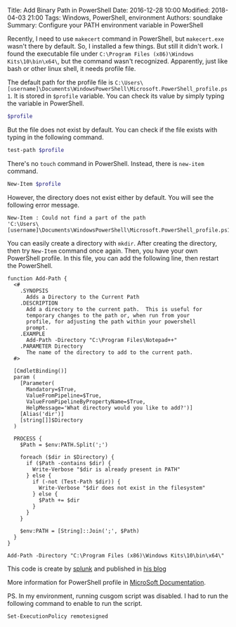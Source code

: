 Title: Add Binary Path in PowerShell
Date: 2016-12-28 10:00
Modified: 2018-04-03 21:00
Tags: Windows, PowerShell, environment
Authors: soundlake
Summary: Configure your PATH environment variable in PowerShell

Recently, I need to use `makecert` command in PowerShell, but `makecert.exe` wasn't
there by default. So, I installed a few things. But still it didn't work. I found
the executable file under `C:\Program Files (x86)\Windows Kits\10\bin\x64\`, but the
command wasn't recognized. Apparently, just like bash or other linux shell, it needs
profile file.

The default path for the profile file is
`C:\Users\[username]\Documents\WindowsPowerShell\Microsoft.PowerShell_profile.ps1`.
It is stored in `$profile` variable. You can check its value by simply typing the
variable in PowerShell.

```sh
$profile
```

But the file does not exist by default. You can check if the file exists with
typing in the following command.

```sh
test-path $profile
```

There's no `touch` command in PowerShell. Instead, there is `new-item` command.

```sh
New-Item $profile
```

However, the directory does not exist either by default. You will see the
following error message.
```
New-Item : Could not find a part of the path
'C:\Users\[username]\Documents\WindowsPowerShell\Microsoft.PowerShell_profile.ps1'.
```

You can easily create a directory with `mkdir`. After creating the directory,
then try `New-Item` command once again. Then, you have your own PowerShell
profile. In this file, you can add the following line, then restart the
PowerShell.

```
function Add-Path {
  <#
    .SYNOPSIS
      Adds a Directory to the Current Path
    .DESCRIPTION
      Add a directory to the current path.  This is useful for
      temporary changes to the path or, when run from your
      profile, for adjusting the path within your powershell
      prompt.
    .EXAMPLE
      Add-Path -Directory "C:\Program Files\Notepad++"
    .PARAMETER Directory
      The name of the directory to add to the current path.
  #>

  [CmdletBinding()]
  param (
    [Parameter(
      Mandatory=$True,
      ValueFromPipeline=$True,
      ValueFromPipelineByPropertyName=$True,
      HelpMessage='What directory would you like to add?')]
    [Alias('dir')]
    [string[]]$Directory
  )

  PROCESS {
    $Path = $env:PATH.Split(';')

    foreach ($dir in $Directory) {
      if ($Path -contains $dir) {
        Write-Verbose "$dir is already present in PATH"
      } else {
        if (-not (Test-Path $dir)) {
          Write-Verbose "$dir does not exist in the filesystem"
        } else {
          $Path += $dir
        }
      }
    }

    $env:PATH = [String]::Join(';', $Path)
  }
}

Add-Path -Directory "C:\Program Files (x86)\Windows Kits\10\bin\x64\"
```

This code is create by [splunk](https://github.com/adrianhall) and published in
[his blog](http://blogs.splunk.com/2013/07/29/powershell-profiles-and-add-path/)

More information for PowerShell profile in
[MicroSoft Documentation](https://technet.microsoft.com/en-us/library/2008.10.windowspowershell.aspx).

PS. In my environment, running cusgom script was disabled. I had to run the
following command to enable to run the script.
```sh
Set-ExecutionPolicy remotesigned
```
